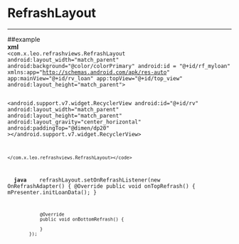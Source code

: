 # RefrashLayout  
---  
##example  
   **xml**  
      <code><com.x.leo.refrashviews.RefrashLayout
        android:layout_width="match_parent"
        android:background="@color/colorPrimary"
        android:id = "@+id/rf_myloan"
        xmlns:app="http://schemas.android.com/apk/res-auto"
        app:mainView="@+id/rv_loan"
        app:topView="@+id/top_view"
        android:layout_height="match_parent">  
        <TextView
            android:layout_width="match_parent"
            android:id = "@+id/top_view"
            style="@style/text_14dp_white"
            android:text="@string/textview_refrash"
            android:gravity="center"
            android:layout_height="@dimen/dp120" />
        <android.support.v7.widget.RecyclerView
            android:id="@+id/rv"
            android:layout_width="match_parent"
            android:layout_height="match_parent"
            android:layout_gravity="center_horizontal"
            android:paddingTop="@dimen/dp20"
            ></android.support.v7.widget.RecyclerView>

    </com.x.leo.refrashviews.RefrashLayout></code>
   **java**
    refrashLayout.setOnRefrashListener(new OnRefrashAdapter() {
                @Override
                public void onTopRefrash() {
                    mPresenter.initLoanData();
                }

                @Override
                public void onBottomRefrash() {

                }
            });
